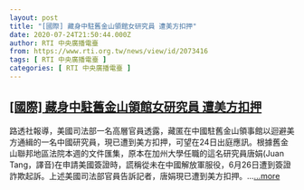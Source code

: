 ```yaml
---
layout: post
title: "[國際] 藏身中駐舊金山領館女研究員 遭美方扣押"
date: 2020-07-24T21:50:44.000Z
author: RTI 中央廣播電臺
from: https://www.rti.org.tw/news/view/id/2073416
tags: [ RTI 中央廣播電臺 ]
categories: [ RTI 中央廣播電臺 ]
---
```

<!--1595627444000-->
[[國際] 藏身中駐舊金山領館女研究員 遭美方扣押](https://www.rti.org.tw/news/view/id/2073416)
------

<div>
路透社報導，美國司法部一名高層官員透露，藏匿在中國駐舊金山領事館以迴避美方通緝的一名中國研究員，現已遭到美方扣押，可望在24日出庭應訊。根據舊金山聯邦地區法院本週的文件匯集，原本在加州大學任職的這名研究員唐娟(Juan Tang，譯音)在申請美國簽證時，謊稱從未在中國解放軍服役，6月26日遭到簽證詐欺起訴。上述美國司法部官員告訴記者，唐娟現已遭到美方扣押。...<a target="_blank" href="https://www.rti.org.tw/news/view/id/2073416">...more</a>
</div>
